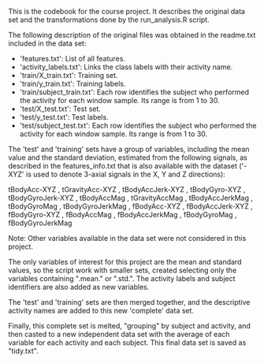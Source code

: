 This is the codebook for the course project. It describes the original data set and the transformations 
  done by the run_analysis.R script.
  
The following description of the original files was obtained in the readme.txt included in the data set:
- 'features.txt': List of all features.
- 'activity_labels.txt': Links the class labels with their activity name.
- 'train/X_train.txt': Training set.
- 'train/y_train.txt': Training labels.
- 'train/subject_train.txt': Each row identifies the subject who performed the activity for each window sample. 
	Its range is from 1 to 30. 
- 'test/X_test.txt': Test set.
- 'test/y_test.txt': Test labels.
- 'test/subject_test.txt': Each row identifies the subject who performed the activity for each window sample. 
	Its range is from 1 to 30. 

The 'test' and 'training' sets have a group of variables, including the mean value and the standard deviation,
	estimated from the following signals, as described in the features_info.txt that is also available with 
	the dataset ('-XYZ' is used to denote 3-axial signals in the X, Y and Z directions):  
		
tBodyAcc-XYZ , tGravityAcc-XYZ , tBodyAccJerk-XYZ , tBodyGyro-XYZ , tBodyGyroJerk-XYZ , tBodyAccMag , tGravityAccMag , tBodyAccJerkMag , tBodyGyroMag , tBodyGyroJerkMag , fBodyAcc-XYZ , fBodyAccJerk-XYZ , fBodyGyro-XYZ , fBodyAccMag , fBodyAccJerkMag , fBodyGyroMag , fBodyGyroJerkMag

Note: Other variables available in the data set were not considered in this project.

The only variables of interest for this project are the mean and standard values, so the script work with smaller 
	sets, created selecting only the variables containing ".mean." or ".std.". The activity labels and subject 
	identifiers are also added as new variables.
		
The 'test' and 'training' sets are then merged together, and the descriptive activity names are added to this 
	new 'complete' data set.
	
Finally, this complete set is melted, "grouping" by subject and activity, and then casted to a new independent data 
	set with the average of each variable for each activity and each subject. This final data set is saved as 
	"tidy.txt". 
		
